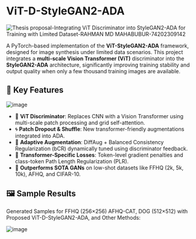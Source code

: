 # ViT-D-StyleGAN2-ADA
![Thesis proposal-Integrating ViT Discriminator into StyleGAN2-ADA for Training with Limited Dataset-RAHMAN MD MAHABUBUR-74202309142](https://github.com/user-attachments/assets/f2a02eb4-efb5-49fc-bb38-d9549f2682a6)

A PyTorch-based implementation of the **ViT-StyleGAN2-ADA** framework, designed for image synthesis under limited data scenarios. This project integrates a **multi-scale Vision Transformer (ViT)** discriminator into the **StyleGAN2-ADA** architecture, significantly improving training stability and output quality when only a few thousand training images are available.

## 🧠 Key Features

![image](https://github.com/user-attachments/assets/cc7955af-d880-4afc-9b60-f4cb9fce7c55)

- 🧩 **ViT Discriminator**: Replaces CNN with a Vision Transformer using multi-scale patch processing and grid self-attention.
- 🌀 **Patch Dropout & Shuffle**: New transformer-friendly augmentations integrated into ADA.
- 🔁 **Adaptive Augmentation**: DiffAug + Balanced Consistency Regularization (bCR) dynamically tuned using discriminator feedback.
- 🧪 **Transformer-Specific Losses**: Token-level gradient penalties and class-token Path Length Regularization (PLR).
- 🎯 **Outperforms SOTA GANs** on low-shot datasets like FFHQ (2k, 5k, 10k), AFHQ, and CIFAR-10.

## 🖼️ Sample Results
Generated Samples for FFHQ (256×256) AFHQ-CAT, DOG (512×512) with Proposed ViT-D-StyleGAN2-ADA, and Other Methods:

![image](https://github.com/user-attachments/assets/5192b42c-1c07-420d-a80f-a4d4a4098cc1)

